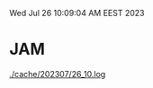 Wed Jul 26 10:09:04 AM EEST 2023
# JAM
<a href='./cache/202307/26_10.log'>./cache/202307/26_10.log</a>

